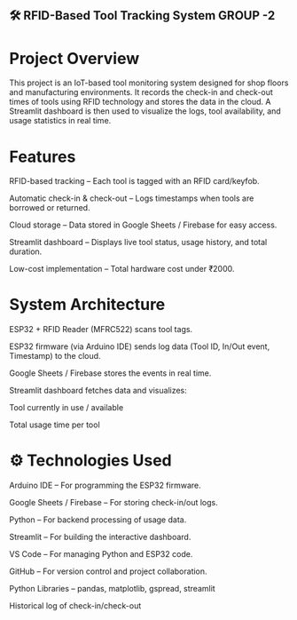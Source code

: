 ## 🛠️ RFID-Based Tool Tracking System GROUP -2 
# Project Overview

This project is an IoT-based tool monitoring system designed for shop floors and manufacturing environments.
It records the check-in and check-out times of tools using RFID technology and stores the data in the cloud.
A Streamlit dashboard is then used to visualize the logs, tool availability, and usage statistics in real time.

# Features

 RFID-based tracking – Each tool is tagged with an RFID card/keyfob.

 Automatic check-in & check-out – Logs timestamps when tools are borrowed or returned.

 Cloud storage – Data stored in Google Sheets / Firebase for easy access.

 Streamlit dashboard – Displays live tool status, usage history, and total duration.

 Low-cost implementation – Total hardware cost under ₹2000.

# System Architecture

ESP32 + RFID Reader (MFRC522) scans tool tags.

ESP32 firmware (via Arduino IDE) sends log data (Tool ID, In/Out event, Timestamp) to the cloud.

Google Sheets / Firebase stores the events in real time.

Streamlit dashboard fetches data and visualizes:

Tool currently in use / available

Total usage time per tool


# ⚙️ Technologies Used

Arduino IDE – For programming the ESP32 firmware.

Google Sheets / Firebase – For storing check-in/out logs.

Python – For backend processing of usage data.

Streamlit – For building the interactive dashboard.

VS Code – For managing Python and ESP32 code.

GitHub – For version control and project collaboration.

Python Libraries – pandas, matplotlib, gspread, streamlit

Historical log of check-in/check-out

